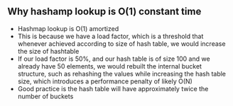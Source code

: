 ## Why hashamp lookup is O(1) constant time
- Hashmap lookup is O(1) amortized
- This is because we have a load factor, which is a threshold that whenever achieved according to size of hash table, we would increase the size of hashtable
- If our load factor is 50%, and our hash table is of size 100 and we already have 50 elements, we would rebuilt the internal bucket structure, such as rehashing the values while increasing the hash table size, which introduces a performance penalty of likely O(N)
- Good practice is the hash table will have approximately twice the number of buckets